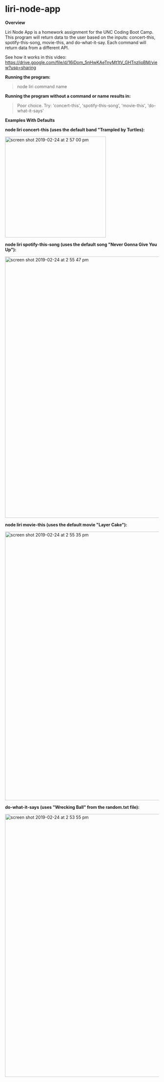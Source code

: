# liri-node-app #

**Overview**

Liri Node App is a homework assignment for the UNC Coding Boot Camp.  This program will return data to the user based on the inputs: concert-this, spotify-this-song, movie-this, and do-what-it-say.  Each command will return data from a different API.

See how it works in this video:
https://drive.google.com/file/d/16iDom_5nHwKAeTnyMt1tV_GHTnzIioBM/view?usp=sharing

**Running the program:**
>node liri command name

**Running the program without a command or name results in:**
>Poor choice.  Try: 'concert-this', 'spotify-this-song', 'movie-this', 'do-what-it-says'


**Examples With Defaults**

**node liri concert-this (uses the default band "Trampled by Turtles):**

<img width="330" alt="screen shot 2019-02-24 at 2 57 00 pm" src="https://user-images.githubusercontent.com/17474969/53304697-5e272280-3846-11e9-89df-22042faa11cc.png">



**node liri spotify-this-song (uses the default song "Never Gonna Give You Up"):**

<img width="854" alt="screen shot 2019-02-24 at 2 55 47 pm" src="https://user-images.githubusercontent.com/17474969/53304699-62534000-3846-11e9-9836-dab892bbca67.png">



**node liri movie-this (uses the default movie "Layer Cake"):**

<img width="878" alt="screen shot 2019-02-24 at 2 55 35 pm" src="https://user-images.githubusercontent.com/17474969/53304698-62534000-3846-11e9-989b-49366a56f164.png">



**do-what-it-says (uses "Wrecking Ball" from the random.txt file):**

<img width="859" alt="screen shot 2019-02-24 at 2 53 55 pm" src="https://user-images.githubusercontent.com/17474969/53304700-62534000-3846-11e9-8228-f8ac66644641.png">
